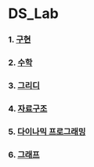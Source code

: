 # DS_Lab

### 1. [구현](./1_implementation/README.md)

### 2. [수학](./2_math/README.md)

### 3. [그리디](./3_greedy/README.md)

### 4. [자료구조](./4_data_structure/README.md)

### 5. [다이나믹 프로그래밍](./5_dp/README.md)

### 6. [그래프](./6_graph/README.md)

